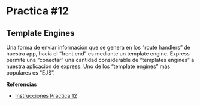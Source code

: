 # Practica #12
## Template Engines

Una forma de enviar información que se genera en los “route handlers” de nuestra app, hacia el “front end” es mediante un template engine. Express permite una “conectar” una cantidad considerable de “templates engines” a nuestra aplicación de express.
Uno de los “template engines” más populares es “EJS”. 


**Referencias**
- [Instrucciones Practica 12](https://docs.google.com/document/d/11WnWhuy92hhCSjjyhLZQfD8KSy8TtiBapa4yrp47-YM/edit)